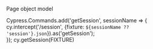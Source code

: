 Page object model

Cypress.Commands.add('getSession', sessionName => {  
  cy.intercept('/session', {fixture: `${sessionName ?? 'session'}.json`}).as('getSession');  
});
cy.getSession(FIXTURE)